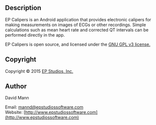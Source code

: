 ## Description
EP Calipers is an Android application that provides
electronic calipers for making measurements on images of ECGs or other
recordings.  Simple calculations such as mean heart rate and corrected
QT intervals can be performed directly in the app.

EP Calipers is open source, and licensed under the 
[GNU GPL v3 license.](http://www.gnu.org/licenses/gpl.html)

## Copyright
Copyright © 2015 [EP Studios, Inc.](http://www.epstudiossoftware.com)

## Author
David Mann

Email: [mannd@epstudiossoftware.com](mailto:mannd@epstudiossoftware.com)  
Website: [http://www.epstudiossoftware.com](http://www.epstudiossoftware.com)   
